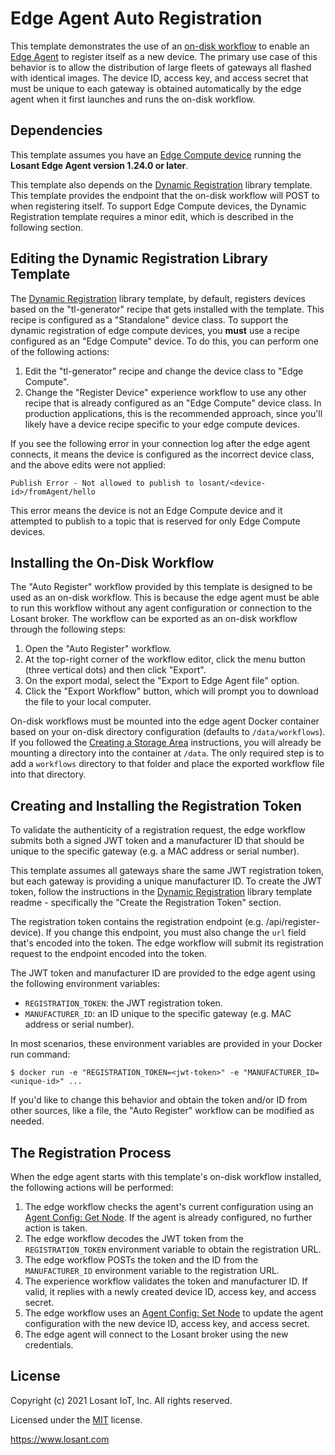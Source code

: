 # Edge Agent Auto Registration

This template demonstrates the use of an [on-disk workflow](https://~exportplaceholderid-docs-url~/workflows/edge-workflows/#on-disk-workflows) to enable an [Edge Agent](https://~exportplaceholderid-docs-url~/edge-compute/edge-agent-installation/) to register itself as a new device. The primary use case of this behavior is to allow the distribution of large fleets of gateways all flashed with identical images. The device ID, access key, and access secret that must be unique to each gateway is obtained automatically by the edge agent when it first launches and runs the on-disk workflow.

## Dependencies
This template assumes you have an [Edge Compute device](https://~exportplaceholderid-docs-url~/devices/edge-compute/) running the **Losant Edge Agent version 1.24.0 or later**.

This template also depends on the [Dynamic Registration](https://~exportplaceholderid-app-url~/applications/recent/template-library/5f909d54c0779800540ef0d4?templateId=5f909d5ec0779800540ef0fb) library template. This template provides the endpoint that the on-disk workflow will POST to when registering itself. To support Edge Compute devices, the Dynamic Registration template requires a minor edit, which is described in the following section.

## Editing the Dynamic Registration Library Template
The [Dynamic Registration](https://~exportplaceholderid-app-url~/applications/recent/template-library/5f909d54c0779800540ef0d4?templateId=5f909d5ec0779800540ef0fb) library template, by default, registers devices based on the "tl-generator" recipe that gets installed with the template. This recipe is configured as a "Standalone" device class. To support the dynamic registration of edge compute devices, you **must** use a recipe configured as an "Edge Compute" device. To do this, you can perform one of the following actions:

1.  Edit the "tl-generator" recipe and change the device class to "Edge Compute".
1.  Change the "Register Device" experience workflow to use any other recipe that is already configured as an "Edge Compute" device class. In production applications, this is the recommended approach, since you'll likely have a device recipe specific to your edge compute devices.

If you see the following error in your connection log after the edge agent connects, it means the device is configured as the incorrect device class, and the above edits were not applied:

```
Publish Error - Not allowed to publish to losant/<device-id>/fromAgent/hello
```

This error means the device is not an Edge Compute device and it attempted to publish to a topic that is reserved for only Edge Compute devices.

## Installing the On-Disk Workflow
The "Auto Register" workflow provided by this template is designed to be used as an on-disk workflow. This is because the edge agent must be able to run this workflow without any agent configuration or connection to the Losant broker. The workflow can be exported as an on-disk workflow through the following steps:

1. Open the "Auto Register" workflow.
1. At the top-right corner of the workflow editor, click the menu button (three vertical dots) and then click "Export".
1. On the export modal, select the "Export to Edge Agent file" option.
1. Click the "Export Workflow" button, which will prompt you to download the file to your local computer.

On-disk workflows must be mounted into the edge agent Docker container based on your on-disk directory configuration (defaults to `/data/workflows`). If you followed the [Creating a Storage Area](https://~exportplaceholderid-docs-url~/edge-compute/edge-agent-usage/#creating-storage-area) instructions, you will already be mounting a directory into the container at `/data`. The only required step is to add a `workflows` directory to that folder and place the exported workflow file into that directory.

## Creating and Installing the Registration Token
To validate the authenticity of a registration request, the edge workflow submits both a signed JWT token and a manufacturer ID that should be unique to the specific gateway (e.g. a MAC address or serial number).

This template assumes all gateways share the same JWT registration token, but each gateway is providing a unique manufacturer ID. To create the JWT token, follow the instructions in the [Dynamic Registration](https://~exportplaceholderid-app-url~/applications/recent/template-library/5f909d54c0779800540ef0d4?templateId=5f909d5ec0779800540ef0fb) library template readme - specifically the "Create the Registration Token" section.

The registration token contains the registration endpoint (e.g. /api/register-device). If you change this endpoint, you must also change the `url` field that's encoded into the token. The edge workflow will submit its registration request to the endpoint encoded into the token.

The JWT token and manufacturer ID are provided to the edge agent using the following environment variables:

* `REGISTRATION_TOKEN`: the JWT registration token.
* `MANUFACTURER_ID`: an ID unique to the specific gateway (e.g. MAC address or serial number).

In most scenarios, these environment variables are provided in your Docker run command:

```
$ docker run -e "REGISTRATION_TOKEN=<jwt-token>" -e "MANUFACTURER_ID=<unique-id>" ...
```

If you'd like to change this behavior and obtain the token and/or ID from other sources, like a file, the "Auto Register" workflow can be modified as needed.

## The Registration Process
When the edge agent starts with this template's on-disk workflow installed, the following actions will be performed:

1. The edge workflow checks the agent's current configuration using an [Agent Config: Get Node](https://~exportplaceholderid-docs-url~/workflows/data/agent-config-get/). If the agent is already configured, no further action is taken.
1. The edge workflow decodes the JWT token from the `REGISTRATION_TOKEN` environment variable to obtain the registration URL.
1. The edge workflow POSTs the token and the ID from the `MANUFACTURER_ID` environment variable to the registration URL.
1. The experience workflow validates the token and manufacturer ID. If valid, it replies with a newly created device ID, access key, and access secret.
1. The edge workflow uses an [Agent Config: Set Node](https://~exportplaceholderid-docs-url~/workflows/data/agent-config-set/) to update the agent configuration with the new device ID, access key, and access secret.
1. The edge agent will connect to the Losant broker using the new credentials.

## License

Copyright (c) 2021 Losant IoT, Inc. All rights reserved.

Licensed under the [MIT](https://github.com/Losant/losant-templates/blob/master/LICENSE.txt) license.

https://www.losant.com